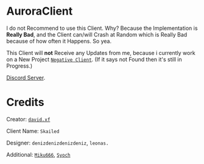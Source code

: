 # AuroraClient
I do not Recommend to use this Client. Why? Because the Implementation is **Really Bad**, and the Client can/will Crash at Random which is Really Bad because of how often it Happens. So yea.

This Client will **not** Receive any Updates from me, because i currently work on a New Project [`Negative Client`](https://github.com/David-xF/NegativeClient). (If it says not Found then it's still in Progress.)

[Discord Server](https://discord.com/invite/xumaYBBhJv).

# Credits
Creator: [`david.xf`](https://github.com/David-xF)

Client Name: `Skailed`

Designer: `denizdenizdenizdeniz`, `leonas.`

Additional: [`Miku666`](https://github.com/NessieHax), [`Syoch`](https://github.com/syoch)
